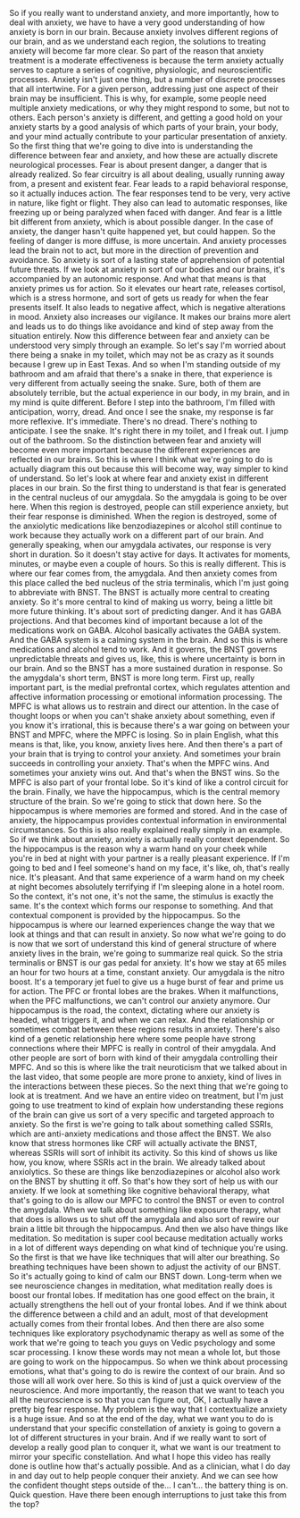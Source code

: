  So if you really want to understand anxiety, and more importantly, how to deal with anxiety, we have to have a very good understanding of how anxiety is born in our brain. Because anxiety involves different regions of our brain, and as we understand each region, the solutions to treating anxiety will become far more clear. So part of the reason that anxiety treatment is a moderate effectiveness is because the term anxiety actually serves to capture a series of cognitive, physiologic, and neuroscientific processes. Anxiety isn't just one thing, but a number of discrete processes that all intertwine. For a given person, addressing just one aspect of their brain may be insufficient. This is why, for example, some people need multiple anxiety medications, or why they might respond to some, but not to others. Each person's anxiety is different, and getting a good hold on your anxiety starts by a good analysis of which parts of your brain, your body, and your mind actually contribute to your particular presentation of anxiety. So the first thing that we're going to dive into is understanding the difference between fear and anxiety, and how these are actually discrete neurological processes. Fear is about present danger, a danger that is already realized. So fear circuitry is all about dealing, usually running away from, a present and existent fear. Fear leads to a rapid behavioral response, so it actually induces action. The fear responses tend to be very, very active in nature, like fight or flight. They also can lead to automatic responses, like freezing up or being paralyzed when faced with danger. And fear is a little bit different from anxiety, which is about possible danger. In the case of anxiety, the danger hasn't quite happened yet, but could happen. So the feeling of danger is more diffuse, is more uncertain. And anxiety processes lead the brain not to act, but more in the direction of prevention and avoidance. So anxiety is sort of a lasting state of apprehension of potential future threats. If we look at anxiety in sort of our bodies and our brains, it's accompanied by an autonomic response. And what that means is that anxiety primes us for action. So it elevates our heart rate, releases cortisol, which is a stress hormone, and sort of gets us ready for when the fear presents itself. It also leads to negative affect, which is negative alterations in mood. Anxiety also increases our vigilance. It makes our brains more alert and leads us to do things like avoidance and kind of step away from the situation entirely. Now this difference between fear and anxiety can be understood very simply through an example. So let's say I'm worried about there being a snake in my toilet, which may not be as crazy as it sounds because I grew up in East Texas. And so when I'm standing outside of my bathroom and am afraid that there's a snake in there, that experience is very different from actually seeing the snake. Sure, both of them are absolutely terrible, but the actual experience in our body, in my brain, and in my mind is quite different. Before I step into the bathroom, I'm filled with anticipation, worry, dread. And once I see the snake, my response is far more reflexive. It's immediate. There's no dread. There's nothing to anticipate. I see the snake. It's right there in my toilet, and I freak out. I jump out of the bathroom. So the distinction between fear and anxiety will become even more important because the different experiences are reflected in our brains. So this is where I think what we're going to do is actually diagram this out because this will become way, way simpler to kind of understand. So let's look at where fear and anxiety exist in different places in our brain. So the first thing to understand is that fear is generated in the central nucleus of our amygdala. So the amygdala is going to be over here. When this region is destroyed, people can still experience anxiety, but their fear response is diminished. When the region is destroyed, some of the anxiolytic medications like benzodiazepines or alcohol still continue to work because they actually work on a different part of our brain. And generally speaking, when our amygdala activates, our response is very short in duration. So it doesn't stay active for days. It activates for moments, minutes, or maybe even a couple of hours. So this is really different. This is where our fear comes from, the amygdala. And then anxiety comes from this place called the bed nucleus of the stria terminalis, which I'm just going to abbreviate with BNST. The BNST is actually more central to creating anxiety. So it's more central to kind of making us worry, being a little bit more future thinking. It's about sort of predicting danger. And it has GABA projections. And that becomes kind of important because a lot of the medications work on GABA. Alcohol basically activates the GABA system. And the GABA system is a calming system in the brain. And so this is where medications and alcohol tend to work. And it governs, the BNST governs unpredictable threats and gives us, like, this is where uncertainty is born in our brain. And so the BNST has a more sustained duration in response. So the amygdala's short term, BNST is more long term. First up, really important part, is the medial prefrontal cortex, which regulates attention and affective information processing or emotional information processing. The MPFC is what allows us to restrain and direct our attention. In the case of thought loops or when you can't shake anxiety about something, even if you know it's irrational, this is because there's a war going on between your BNST and MPFC, where the MPFC is losing. So in plain English, what this means is that, like, you know, anxiety lives here. And then there's a part of your brain that is trying to control your anxiety. And sometimes your brain succeeds in controlling your anxiety. That's when the MPFC wins. And sometimes your anxiety wins out. And that's when the BNST wins. So the MPFC is also part of your frontal lobe. So it's kind of like a control circuit for the brain. Finally, we have the hippocampus, which is the central memory structure of the brain. So we're going to stick that down here. So the hippocampus is where memories are formed and stored. And in the case of anxiety, the hippocampus provides contextual information in environmental circumstances. So this is also really explained really simply in an example. So if we think about anxiety, anxiety is actually really context dependent. So the hippocampus is the reason why a warm hand on your cheek while you're in bed at night with your partner is a really pleasant experience. If I'm going to bed and I feel someone's hand on my face, it's like, oh, that's really nice. It's pleasant. And that same experience of a warm hand on my cheek at night becomes absolutely terrifying if I'm sleeping alone in a hotel room. So the context, it's not one, it's not the same, the stimulus is exactly the same. It's the context which forms our response to something. And that contextual component is provided by the hippocampus. So the hippocampus is where our learned experiences change the way that we look at things and that can result in anxiety. So now what we're going to do is now that we sort of understand this kind of general structure of where anxiety lives in the brain, we're going to summarize real quick. So the stria terminalis or BNST is our gas pedal for anxiety. It's how we stay at 65 miles an hour for two hours at a time, constant anxiety. Our amygdala is the nitro boost. It's a temporary jet fuel to give us a huge burst of fear and prime us for action. The PFC or frontal lobes are the brakes. When it malfunctions, when the PFC malfunctions, we can't control our anxiety anymore. Our hippocampus is the road, the context, dictating where our anxiety is headed, what triggers it, and when we can relax. And the relationship or sometimes combat between these regions results in anxiety. There's also kind of a genetic relationship here where some people have strong connections where their MPFC is really in control of their amygdala. And other people are sort of born with kind of their amygdala controlling their MPFC. And so this is where like the trait neuroticism that we talked about in the last video, that some people are more prone to anxiety, kind of lives in the interactions between these pieces. So the next thing that we're going to look at is treatment. And we have an entire video on treatment, but I'm just going to use treatment to kind of explain how understanding these regions of the brain can give us sort of a very specific and targeted approach to anxiety. So the first is we're going to talk about something called SSRIs, which are anti-anxiety medications and those affect the BNST. We also know that stress hormones like CRF will actually activate the BNST, whereas SSRIs will sort of inhibit its activity. So this kind of shows us like how, you know, where SSRIs act in the brain. We already talked about anxiolytics. So these are things like benzodiazepines or alcohol also work on the BNST by shutting it off. So that's how they sort of help us with our anxiety. If we look at something like cognitive behavioral therapy, what that's going to do is allow our MPFC to control the BNST or even to control the amygdala. When we talk about something like exposure therapy, what that does is allows us to shut off the amygdala and also sort of rewire our brain a little bit through the hippocampus. And then we also have things like meditation. So meditation is super cool because meditation actually works in a lot of different ways depending on what kind of technique you're using. So the first is that we have like techniques that will alter our breathing. So breathing techniques have been shown to adjust the activity of our BNST. So it's actually going to kind of calm our BNST down. Long-term when we see neuroscience changes in meditation, what meditation really does is boost our frontal lobes. If meditation has one good effect on the brain, it actually strengthens the hell out of your frontal lobes. And if we think about the difference between a child and an adult, most of that development actually comes from their frontal lobes. And then there are also some techniques like exploratory psychodynamic therapy as well as some of the work that we're going to teach you guys on Vedic psychology and some scar processing. I know these words may not mean a whole lot, but those are going to work on the hippocampus. So when we think about processing emotions, what that's going to do is rewire the context of our brain. And so those will all work over here. So this is kind of just a quick overview of the neuroscience. And more importantly, the reason that we want to teach you all the neuroscience is so that you can figure out, OK, I actually have a pretty big fear response. My problem is the way that I contextualize anxiety is a huge issue. And so at the end of the day, what we want you to do is understand that your specific constellation of anxiety is going to govern a lot of different structures in your brain. And if we really want to sort of develop a really good plan to conquer it, what we want is our treatment to mirror your specific constellation. And what I hope this video has really done is outline how that's actually possible. And as a clinician, what I do day in and day out to help people conquer their anxiety. And we can see how the confident thought steps outside of the... I can't... the battery thing is on. Quick question. Have there been enough interruptions to just take this from the top?